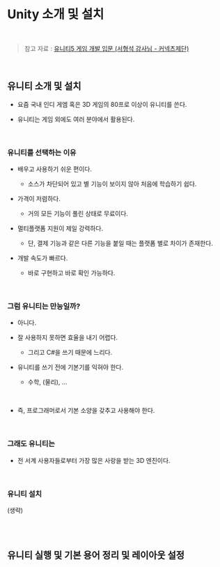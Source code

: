 # Unity 소개 및 설치

<br/>

> 참고 자료 : <a href="https://www.edwith.org/unity5_2015_001/lecture/4216?isDesc=false">유니티5 게임 개발 입문 (서형석 강사님 - 커넥츠제단)</a>

<br/>

## 유니티 소개 및 설치

* 요즘 국내 인디 게엠 혹은 3D 게임의 80프로 이상이 유니티를 쓴다.

* 유니티는 게임 외에도 여러 분야에서 활용된다.

<br/>

### 유니티를 선택하는 이유

* 배우고 사용하기 쉬운 편이다.

    * 소스가 차단되어 있고 별 기능이 보이지 않아 처음에 학습하기 쉽다.

* 가격이 저렴하다.

    * 거의 모든 기능이 풀린 상태로 무료이다.

* 멀티플랫폼 지원이 제일 강력하다.

    * 단, 결제 기능과 같은 다른 기능을 붙일 때는 플랫폼 별로 차이가 존재한다.

* 개발 속도가 빠르다.

    * 바로 구현하고 바로 확인 가능하다.

<br/>

### 그럼 유니티는 만능일까?

* 아니다.

* 잘 사용하지 못하면 효율을 내기 어렵다.

    * 그리고 C#을 쓰기 때문에 느리다.

* 유니티를 쓰기 전에 기본기를 익혀야 한다.

    * 수학, (물리), ...

<br/>

* 즉, 프로그래머로서 기본 소양을 갖추고 사용해야 한다.

<br/>

### 그래도 유니티는

* 전 서계 사용자들로부터 가장 많은 사랑을 받는 3D 엔진이다.

<br/>

### 유니티 설치

(생략)

<br/><br/>

## 유니티 실행 및 기본 용어 정리 및 레이아웃 설정